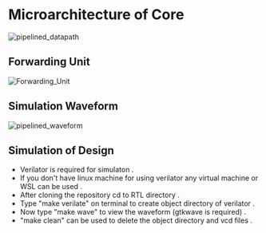 # Microarchitecture of Core
![pipelined_datapath](https://github.com/Mujtabadar537/RISCV_Pipelined_Core/assets/111755551/e39d493c-b01a-4320-8567-a0c5e3f54d1d)  

## Forwarding Unit 
![Forwarding_Unit](https://github.com/Mujtabadar537/RISCV_Pipelined_Core/assets/111755551/3995edf1-fbe3-4c6d-a3b1-1b2d1bb77f19)

## Simulation Waveform
![pipelined_waveform](https://github.com/Mujtabadar537/RISCV_Pipelined_Core/assets/111755551/a278f987-60ad-4333-9ac2-7b3c15579af7) 

## Simulation of Design
* Verilator is required for simulaton .
* If you don't have linux machine  for using verilator any virtual machine or WSL can be used .
* After cloning the repository cd to RTL directory .
* Type "make verilate" on terminal to create object directory of verilator .
* Now type "make wave" to view the waveform (gtkwave is required) .
* "make clean" can be used to delete the object directory and vcd files .

